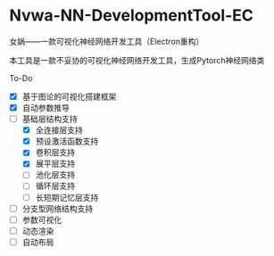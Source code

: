# Nvwa-NN-DevelopmentTool-EC
女娲——一款可视化神经网络开发工具（Electron重构）

本工具是一款不妥协的可视化神经网络开发工具，生成Pytorch神经网络类

To-Do

- [x] 基于图论的可视化搭建框架
- [x] 自动参数推导
- [ ] 基础层结构支持
  - [x] 全连接层支持
  - [x] 预设激活函数支持
  - [x] 卷积层支持
  - [x] 展平层支持
  - [ ] 池化层支持
  - [ ] 循环层支持
  - [ ] 长短期记忆层支持
- [ ] 分支型网络结构支持
- [ ] 参数可视化
- [ ] 动态渲染
- [ ] 自动布局
